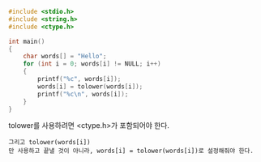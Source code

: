 
```c
#include <stdio.h>
#include <string.h>
#include <ctype.h>

int main()
{
    char words[] = "Hello";
    for (int i = 0; words[i] != NULL; i++)
    {
        printf("%c", words[i]);
        words[i] = tolower(words[i]);
        printf("%c\n", words[i]);
    }
}
```

tolower를 사용하려면 <ctype.h>가 포함되어야 한다.

	그리고 tolower(words[i])
	만 사용하고 끝낼 것이 아니라, words[i] = tolower(words[i])로 설정해줘야 한다.
	